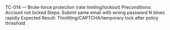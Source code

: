 TC-014 — Brute-force protection (rate limiting/lockout)
Preconditions: Account not locked
Steps: Submit same email with wrong password N times rapidly
Expected Result: Throttling/CAPTCHA/temporary lock after policy threshold